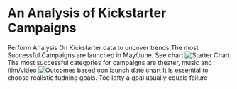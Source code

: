 # An Analysis of Kickstarter Campaigns
Perform Analysis On Kickstarter data to uncover trends 
The most Successful Campaigns are launched in May/June. See chart
![Starter Chart](https://user-images.githubusercontent.com/97544078/154156471-b0b383ae-0893-43b2-a973-2b9f8f6ff043.png)
The most successful categories for campaigns are theater, music and film/video
![Outcomes based oon launch date chart](https://user-images.githubusercontent.com/97544078/154156479-f790d386-b513-4c80-9b23-662802924a87.png)
It is essential to choose realistic fudning goals. Too lofty a goal usually equals failure
